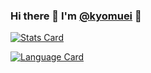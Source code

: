 ### Hi there 👋 I'm [@kyomuei](https://github.com/kyomuei/) 👾

<!--
**kyomuei/kyomuei** is a ✨ _special_ ✨ repository because its `README.md` (this file) appears on your GitHub profile.

Here are some ideas to get you started:

- 🔭 I’m currently working on ...
- 🌱 I’m currently learning ...
- 👯 I’m looking to collaborate on ...
- 🤔 I’m looking for help with ...
- 💬 Ask me about ...
- 📫 How to reach me: ...
- 😄 Pronouns: ...
- ⚡ Fun fact: ...
-->

[
![Stats Card](https://github-readme-stats.vercel.app/api?username=kyomuei&count-private=true&show_icons=true&title_color=ff8f1c&icon_color=ff8f1c)
](https://github.com/anuraghazra/gitnub-readme-stats)

[
![Language Card](https://github-readme-stats.vercel.app/api/top-langs/?username=kyomuei&title_color=ff8f1c)
](https://github.com/anuraghazra/github-readme-stats)
